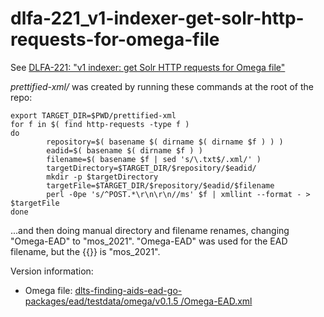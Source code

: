 # dlfa-221_v1-indexer-get-solr-http-requests-for-omega-file

See [DLFA-221: "v1 indexer: get Solr HTTP requests for Omega file"](https://jira.nyu.edu/browse/DLFA-221)

_prettified-xml/_ was created by running these commands at the root of the repo:

```shell
export TARGET_DIR=$PWD/prettified-xml
for f in $( find http-requests -type f )
do 
        repository=$( basename $( dirname $( dirname $f ) ) )
        eadid=$( basename $( dirname $f ) )
        filename=$( basename $f | sed 's/\.txt$/.xml/' )
        targetDirectory=$TARGET_DIR/$repository/$eadid/
        mkdir -p $targetDirectory
        targetFile=$TARGET_DIR/$repository/$eadid/$filename
        perl -0pe 's/^POST.*\r\n\r\n//ms' $f | xmllint --format - > $targetFile
done
```

...and then doing manual directory and filename renames, changing "Omega-EAD" to "mos_2021".  "Omega-EAD" was used for the EAD filename, but the {{<eadid>}} is "mos_2021".

Version information:

* Omega file: [dlts\-finding\-aids\-ead\-go\-packages/ead/testdata/omega/v0\.1\.5 /Omega\-EAD\.xml](https://github.com/NYULibraries/dlts-finding-aids-ead-go-packages/blob/7baee7dfde24a01422ec8e6470fdc8a76d84b3fb/ead/testdata/omega/v0.1.5/Omega-EAD.xml) 
